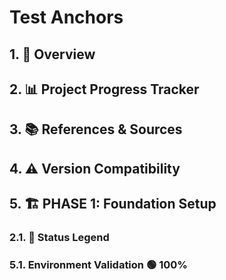 # Test Anchors

## 1. 🎯 Overview
## 2. 📊 Project Progress Tracker  
## 3. 📚 References & Sources
## 4. ⚠️ Version Compatibility
## 5. 🏗️ PHASE 1: Foundation Setup

### 2.1. 🚦 Status Legend
### 5.1. Environment Validation 🟢 100%
